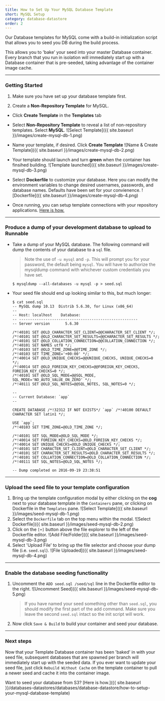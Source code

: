 ```yaml
---
title: How to Set Up Your MySQL Database Template
short: MySQL Setup
category: database-datastore
order: 2
---
```


Our Database templates for MySQL come with a build-in initialization script that allows you
to seed you DB during the build process.

This allows you to 'bake' your seed into your master Database
container. Every branch that you run in isolation will immediately start up with a Database container that is pre-seeded, taking advantage of the container image cache.

---

### Getting Started
1. Make sure you have set up your database template first.

2. Create a **Non-Repository Template** for MySQL.
  * Click **Create Template** in the **Templates** tab
  * Select **Non-Repository Template** to reveal a list of non-repository templates. Select **MySQL**.
    ![Select Template]({{ site.baseurl }}/images/create-mysql-db-1.png)

  * Name your template, if desired. Click **Create Template**
    ![Name & Create Template]({{ site.baseurl }}/images/create-mysql-db-2.png)

  * Your template should launch and turn **green** when the container has finsihed building.
    ![Template launched]({{ site.baseurl }}/images/create-mysql-db-3.png)

  * Select **Dockerfile** to customize your database. Here you can modify the environment variables to
  change desired usernames, passwords, and database names. Defaults have been set for your convienence.
    ![Dockerfile]({{ site.baseurl }}/images/create-mysql-db-4.png)

  * Once running, you can setup template connections with your repository applications. [Here is how.](/connections/how_to_connect_your_containers.md)

---

### Produce a dump of your development database to upload to Runnable
* Take a dump of your MySQL database. The following command will dump the contents of your database to a `sql` file.
  > Note the use of `-u mysql` and `-p`. This will prompt you for your password, the default being `mysql`.
  You will have to authorize the mysqldump command with whichever custom credentials you have set.

  ```
  $ mysqldump --all-databases -u mysql -p > seed.sql
  ```

* Your seed file should end up looking similar to this, but much longer:
    ```
    $ cat seed.sql
    -- MySQL dump 10.13  Distrib 5.6.30, for Linux (x86_64)
    --
    -- Host: localhost    Database:
    -- ------------------------------------------------------
    -- Server version       5.6.30

    /*!40101 SET @OLD_CHARACTER_SET_CLIENT=@@CHARACTER_SET_CLIENT */;
    /*!40101 SET @OLD_CHARACTER_SET_RESULTS=@@CHARACTER_SET_RESULTS */;
    /*!40101 SET @OLD_COLLATION_CONNECTION=@@COLLATION_CONNECTION */;
    /*!40101 SET NAMES utf8 */;
    /*!40103 SET @OLD_TIME_ZONE=@@TIME_ZONE */;
    /*!40103 SET TIME_ZONE='+00:00' */;
    /*!40014 SET @OLD_UNIQUE_CHECKS=@@UNIQUE_CHECKS, UNIQUE_CHECKS=0 */;
    /*!40014 SET @OLD_FOREIGN_KEY_CHECKS=@@FOREIGN_KEY_CHECKS, FOREIGN_KEY_CHECKS=0 */;
    /*!40101 SET @OLD_SQL_MODE=@@SQL_MODE, SQL_MODE='NO_AUTO_VALUE_ON_ZERO' */;
    /*!40111 SET @OLD_SQL_NOTES=@@SQL_NOTES, SQL_NOTES=0 */;

    --
    -- Current Database: `app`
    --

    CREATE DATABASE /*!32312 IF NOT EXISTS*/ `app` /*!40100 DEFAULT CHARACTER SET latin1 */;

    USE `app`;
    /*!40103 SET TIME_ZONE=@OLD_TIME_ZONE */;

    /*!40101 SET SQL_MODE=@OLD_SQL_MODE */;
    /*!40014 SET FOREIGN_KEY_CHECKS=@OLD_FOREIGN_KEY_CHECKS */;
    /*!40014 SET UNIQUE_CHECKS=@OLD_UNIQUE_CHECKS */;
    /*!40101 SET CHARACTER_SET_CLIENT=@OLD_CHARACTER_SET_CLIENT */;
    /*!40101 SET CHARACTER_SET_RESULTS=@OLD_CHARACTER_SET_RESULTS */;
    /*!40101 SET COLLATION_CONNECTION=@OLD_COLLATION_CONNECTION */;
    /*!40111 SET SQL_NOTES=@OLD_SQL_NOTES */;

    -- Dump completed on 2016-09-19 23:38:51
    ```

---

### Upload the seed file to your template configuration
1. Bring up the template configuration modal by either clicking on the **cog** next to your database template in the `Containers` pane, or clicking on Dockerfile in the `Templates` pane.
  ![Select Template]({{ site.baseurl }}/images/seed-mysql-db-1.png)
2. Select the `Dockerfile` tab on the top menu within the modal.
  ![Select Dockerfile]({{ site.baseurl }}/images/seed-mysql-db-2.png)
3. Click on the `[+]` button above the file explorer to the left of the Dockerfile editor.
  ![Add File/Folder]({{ site.baseurl }}/images/seed-mysql-db-3.png)
4. Select 'Upload File' to bring up the file selector and choose your dump file (i.e. `seed.sql`).
  ![File Uploaded]({{ site.baseurl }}/images/seed-mysql-db-4.png)


---

### Enable the database seeding functionality
1. Uncomment the `ADD seed.sql /seed/sql` line in the Dockerfile editor to the right.
  ![Uncomment Seed]({{ site.baseurl }}/images/seed-mysql-db-5.png)
    > If you have named your seed something other than `seed.sql`, you should modify the first part of the add command.
    Make sure you leave the second `seed.sql` intact so the init script will work.
2. Now click `Save & Build` to build your container and seed your database.

---

### Next steps
Now that your Template Database container has been 'baked' in with your seed file, subsequent databases that are spawned per branch will immediately start up with the seeded data. If you ever want to update your seed file, just click `Rebuild Without Cache` on the template container to pull a newer seed and cache it into the container image.

Want to seed your database from S3? [Here is how.]({{ site.baseurl }}/databases-datastores/databases/database-datastore/how-to-setup-your-mysql-database-template)
